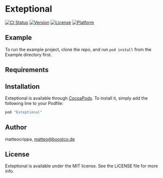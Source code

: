 # Exteptional

[![CI Status](http://img.shields.io/travis/matteocrippa/Exteptional.svg?style=flat)](https://travis-ci.org/matteocrippa/Exteptional)
[![Version](https://img.shields.io/cocoapods/v/Exteptional.svg?style=flat)](http://cocoapods.org/pods/Exteptional)
[![License](https://img.shields.io/cocoapods/l/Exteptional.svg?style=flat)](http://cocoapods.org/pods/Exteptional)
[![Platform](https://img.shields.io/cocoapods/p/Exteptional.svg?style=flat)](http://cocoapods.org/pods/Exteptional)

## Example

To run the example project, clone the repo, and run `pod install` from the Example directory first.

## Requirements

## Installation

Exteptional is available through [CocoaPods](http://cocoapods.org). To install
it, simply add the following line to your Podfile:

```ruby
pod "Exteptional"
```

## Author

matteocrippa, matteo@boostco.de

## License

Exteptional is available under the MIT license. See the LICENSE file for more info.
